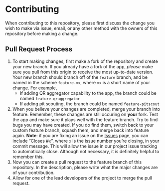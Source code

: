 # Contributing
When contributing to this repository, please first discuss the change you wish to make via issue,
email, or any other method with the owners of this repository before making a change.

## Pull Request Process
1. To start making changes, first make a fork of the repository and create your new branch. If you already have a fork of the app, *please* make sure you pull from this origin to receive the most up-to-date version. Your new branch should branch off of the `feature` branch, and be named in the scheme `feature-xx`, where `xx` is a short name of your change. For example,
    - If adding QR aggregator capability to the app, the branch could be named `feature-qraggregator`
    - If adding pit scouting, the branch could be named `feature-pitscout`
2. When you believe your changes are completed, merge your branch into feature. Remember, these changes are still occuring on **your** fork. Test the app and make sure it plays well with the feature branch. Try to find bugs you may have created. If you do find them, switch back to your custom feature branch, squash them, and merge back into feature again.
**Note**: if you are fixing an issue on the [Issues](https://github.com/DisruptiveInnovation6317/CSP-Android/issues) page, you can include “Closes #`x`”, where `x` is the issue number you’re closing, in your commit message. This will allow the issue in our project issue tracking to automatically close. Although not necessary, it is definitely helpful to remember this.
3. Now you can create a pull request to the feature branch of this repository. In the description, please write what the major changes are of your contribution. 
4. Allow for one of the lead developers of the project to merge the pull request. 